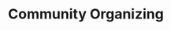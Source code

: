 ---
layout: sub-service
title: Community Organizing
category: resources
subcategory: community-organizing
---